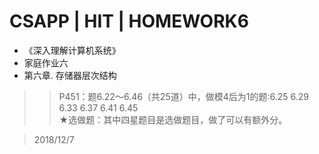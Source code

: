 # CSAPP | HIT | HOMEWORK6 
* 《深入理解计算机系统》
* 家庭作业六
* 第六章. 存储器层次结构 <br>
>> P451：题6.22～6.46（共25道）中，做模4后为1的题:6.25 6.29 6.33 6.37 6.41 6.45 <br>
>> ★选做题：其中四星题目是选做题目，做了可以有额外分。

> 2018/12/7
